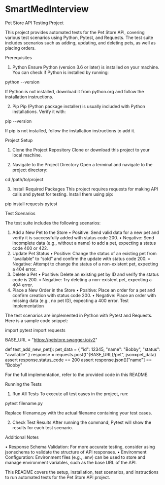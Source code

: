 # SmartMedInterview

Pet Store API Testing Project

This project provides automated tests for the Pet Store API, covering various test scenarios using Python, Pytest, and Requests. The test suite includes scenarios such as adding, updating, and deleting pets, as well as placing orders.

Prerequisites

1.    Python
Ensure Python (version 3.6 or later) is installed on your machine. You can check if Python is installed by running:

python --version

If Python is not installed, download it from python.org and follow the installation instructions.

2.    Pip
Pip (Python package installer) is usually included with Python installations. Verify it with:

pip --version

If pip is not installed, follow the installation instructions to add it.

Project Setup

1.    Clone the Project Repository
Clone or download this project to your local machine.

2.    Navigate to the Project Directory
Open a terminal and navigate to the project directory:

cd /path/to/project

3.    Install Required Packages
This project requires requests for making API calls and pytest for testing. Install them using pip:

pip install requests pytest

Test Scenarios

The test suite includes the following scenarios:

1.    Add a New Pet to the Store
•    Positive: Send valid data for a new pet and verify it is successfully added with status code 200.
•    Negative: Send incomplete data (e.g., without a name) to add a pet, expecting a status code 400 or 422.
2.    Update Pet Status
•    Positive: Change the status of an existing pet from “available” to “sold” and confirm the update with status code 200.
•    Negative: Attempt to change the status of a non-existent pet, expecting a 404 error.
3.    Delete a Pet
•    Positive: Delete an existing pet by ID and verify the status code is 200.
•    Negative: Try deleting a non-existent pet, expecting a 404 error.
4.    Place a New Order in the Store
•    Positive: Place an order for a pet and confirm creation with status code 200.
•    Negative: Place an order with missing data (e.g., no pet ID), expecting a 400 error.
Test Implementation

The test scenarios are implemented in Python with Pytest and Requests. Here is a sample code snippet:

import pytest
import requests

BASE_URL = "https://petstore.swagger.io/v2"

def test_add_new_pet():
    pet_data = {
        "id": 12345,
        "name": "Bobby",
        "status": "available"
    }
    response = requests.post(f"{BASE_URL}/pet", json=pet_data)
    assert response.status_code == 200
    assert response.json()["name"] == "Bobby"

For the full implementation, refer to the provided code in this README.

Running the Tests

1.    Run All Tests
To execute all test cases in the project, run:

pytest filename.py

Replace filename.py with the actual filename containing your test cases.

2.    Check Test Results
After running the command, Pytest will show the results for each test scenario.

Additional Notes

•    Response Schema Validation:
For more accurate testing, consider using jsonschema to validate the structure of API responses.
    •    Environment Configuration:
Environment files (e.g., .env) can be used to store and manage environment variables, such as the base URL of the API.

This README covers the setup, installation, test scenarios, and instructions to run automated tests for the Pet Store API project.
